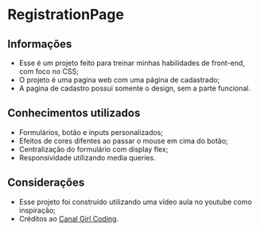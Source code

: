 # RegistrationPage

## Informações 

* Esse é um projeto feito para treinar minhas habilidades de front-end, com foco no CSS;
* O projeto é uma pagina web com uma página de cadastrado;
* A pagina de cadastro possui somente o design, sem a parte funcional.

## Conhecimentos utilizados 

* Formulários, botão e  inputs personalizados;
* Efeitos de cores difentes ao passar o mouse em cima do botão;
* Centralização do formulário com display flex;
* Responsividade utilizando media queries.

## Considerações

* Esse projeto foi construído utilizando uma vídeo aula no youtube como inspiração;
* Créditos ao [Canal Girl Coding](https://www.youtube.com/c/GirlCoding).
